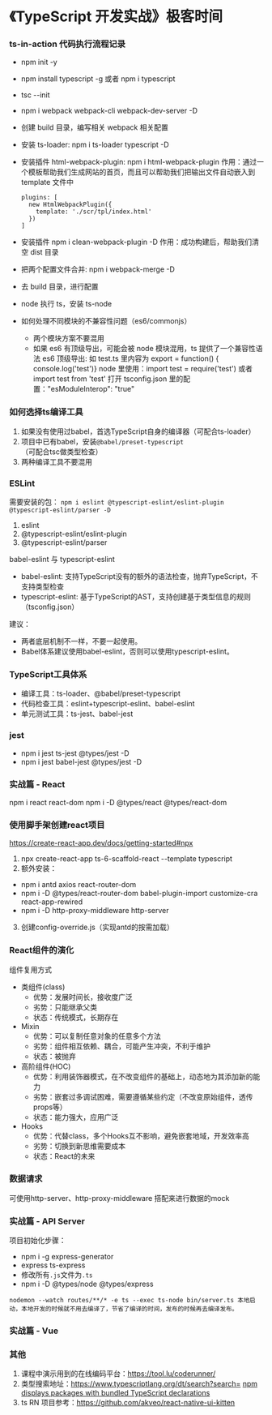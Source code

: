 # 《TypeScript 开发实战》极客时间

### ts-in-action 代码执行流程记录

- npm init -y
- npm install typescript -g 或者 npm i typescript
- tsc --init
- npm i webpack webpack-cli webpack-dev-server -D
- 创建 build 目录，编写相关 webpack 相关配置
- 安装 ts-loader: npm i ts-loader typescript -D
- 安装插件 html-webpack-plugin: npm i html-webpack-plugin
  作用：通过一个模板帮助我们生成网站的首页，而且可以帮助我们把输出文件自动嵌入到 template 文件中
  ```
  plugins: [
    new HtmlWebpackPlugin({
      template: './scr/tpl/index.html'
    })
  ]
  ```
- 安装插件 npm i clean-webpack-plugin -D
  作用：成功构建后，帮助我们清空 dist 目录
- 把两个配置文件合并: npm i webpack-merge -D
- 去 build 目录，进行配置

- node 执行 ts，安装 ts-node
- 如何处理不同模块的不兼容性问题（es6/commonjs）
  - 两个模块方案不要混用
  - 如果 es6 有顶级导出，可能会被 node 模块混用，ts 提供了一个兼容性语法
    es6 顶级导出: 如 test.ts 里内容为 export = function() { console.log('test')}
    node 里使用：import test = require('test') 或者 import test from 'test'
    打开 tsconfig.json 里的配置："esModuleInterop": "true"

### 如何选择ts编译工具

1. 如果没有使用过babel，首选TypeScript自身的编译器（可配合ts-loader）
2. 项目中已有babel，安装`@babel/preset-typescript`（可配合tsc做类型检查）
3. 两种编译工具不要混用

### ESLint

需要安装的包：
`npm i eslint @typescript-eslint/eslint-plugin @typescript-eslint/parser -D`

1. eslint
2. @typescript-eslint/eslint-plugin
3. @typescript-eslint/parser

babel-eslint 与 typescript-eslint

- babel-eslint: 支持TypeScript没有的额外的语法检查，抛弃TypeScript，不支持类型检查
- typescript-eslint: 基于TypeScript的AST，支持创建基于类型信息的规则（tsconfig.json）

建议：

- 两者底层机制不一样，不要一起使用。
- Babel体系建议使用babel-eslint，否则可以使用typescript-eslint。

### TypeScript工具体系

- 编译工具：ts-loader、@babel/preset-typescript
- 代码检查工具：eslint+typescript-eslint、babel-eslint
- 单元测试工具：ts-jest、babel-jest

### jest

- npm i jest ts-jest @types/jest -D
- npm i jest babel-jest @types/jest -D

### 实战篇 - React

npm i react react-dom
npm i -D @types/react @types/react-dom

### 使用脚手架创建react项目

https://create-react-app.dev/docs/getting-started#npx

1. npx create-react-app ts-6-scaffold-react --template typescript
2. 额外安装：

- npm i antd axios react-router-dom
- npm i -D @types/react-router-dom babel-plugin-import customize-cra react-app-rewired
- npm i -D http-proxy-middleware http-server

3. 创建config-override.js（实现antd的按需加载）

### React组件的演化

组件复用方式

- 类组件(class)
  - 优势：发展时间长，接收度广泛
  - 劣势：只能继承父类
  - 状态：传统模式，长期存在
- Mixin
  - 优势：可以复制任意对象的任意多个方法
  - 劣势：组件相互依赖、耦合，可能产生冲突，不利于维护
  - 状态：被抛弃
- 高阶组件(HOC)
  - 优势：利用装饰器模式，在不改变组件的基础上，动态地为其添加新的能力
  - 劣势：嵌套过多调试困难，需要遵循某些约定（不改变原始组件，透传props等）
  - 状态：能力强大，应用广泛
- Hooks
  - 优势：代替class，多个Hooks互不影响，避免嵌套地域，开发效率高
  - 劣势：切换到新思维需要成本
  - 状态：React的未来

### 数据请求

可使用http-server、http-proxy-middleware 搭配来进行数据的mock

### 实战篇 - API Server

项目初始化步骤：

- npm i -g express-generator
- express ts-express
- 修改所有`.js`文件为`.ts`
- npm i -D @types/node @types/express

```
nodemon --watch routes/**/* -e ts --exec ts-node bin/server.ts 本地启动，本地开发的时候就不用去编译了，节省了编译的时间，发布的时候再去编译发布。
```

### 实战篇 - Vue

### 其他

1. 课程中演示用到的在线编码平台：https://tool.lu/coderunner/
2. 类型搜索地址：https://www.typescriptlang.org/dt/search?search=
   [npm displays packages with bundled TypeScript declarations](https://github.blog/changelog/2020-12-16-npm-displays-packages-with-bundled-typescript-declarations/)
3. ts RN 项目参考：https://github.com/akveo/react-native-ui-kitten

